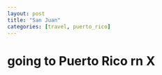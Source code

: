 ```yaml
---
layout: post
title: "San Juan"
categories: [travel, puerto_rico]
---
```


# going to Puerto Rico rn X

